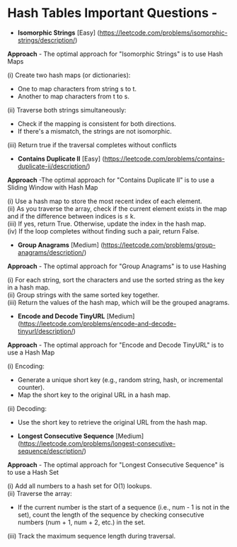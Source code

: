 # Hash Tables Important Questions - 

+ **Isomorphic Strings**  [Easy]  (https://leetcode.com/problems/isomorphic-strings/description/)

**Approach** - The optimal approach for "Isomorphic Strings" is to use Hash Maps

 (i) Create two hash maps (or dictionaries):
 <br>
 + One to map characters from string s to t.
 + Another to map characters from t to s.

 (ii)  Traverse both strings simultaneously:
 + Check if the mapping is consistent for both directions.
 + If there's a mismatch, the strings are not isomorphic.
   
 (iii) Return true if the traversal completes without conflicts

+ **Contains Duplicate II**  [Easy]  (https://leetcode.com/problems/contains-duplicate-ii/description/)

**Approach** -The optimal approach for "Contains Duplicate II" is to use a Sliding Window with Hash Map

  (i) Use a hash map to store the most recent index of each element.
  <br>
  (ii) As you traverse the array, check if the current element exists in the map and if the difference between indices is ≤ k.
  <br>
  (iii) If yes, return True. Otherwise, update the index in the hash map.
  <br>
  (iv) If the loop completes without finding such a pair, return False.

+ **Group Anagrams**  [Medium]  (https://leetcode.com/problems/group-anagrams/description/)

**Approach** - The optimal approach for "Group Anagrams" is to use Hashing

(i) For each string, sort the characters and use the sorted string as the key in a hash map.
<br>
(ii) Group strings with the same sorted key together.
<br>
(iii) Return the values of the hash map, which will be the grouped anagrams.

+ **Encode and Decode TinyURL**  [Medium]  (https://leetcode.com/problems/encode-and-decode-tinyurl/description/)

**Approach** - The optimal approach for "Encode and Decode TinyURL" is to use a Hash Map

(i) Encoding:

 + Generate a unique short key (e.g., random string, hash, or incremental counter).
 + Map the short key to the original URL in a hash map.

 (ii) Decoding:

 + Use the short key to retrieve the original URL from the hash map.

+ **Longest Consecutive Sequence**  [Medium]  (https://leetcode.com/problems/longest-consecutive-sequence/description/)

**Approach** - The optimal approach for "Longest Consecutive Sequence" is to use a Hash Set

 (i) Add all numbers to a hash set for O(1) lookups.
 <br>
 (ii) Traverse the array:
  + If the current number is the start of a sequence (i.e., num - 1 is not in the set), count the length of the sequence by checking consecutive numbers (num + 1, num + 2, etc.) in the set.
    
 (iii) Track the maximum sequence length during traversal.
